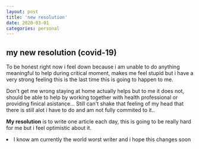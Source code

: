 ```yaml
---
layout: post
title: 'new resolution'
date: 2020-03-01
categories: personal
---
```


## my new resolution (covid-19)

To be honest right now i feel down because i am unable to do anything meaningful to help during critical moment, makes me feel stupid but i have a very strong feeling this is the last time this is going to happen to me.

Don't get me wrong staying at home actually helps but to me it does not, should be able to help by working together with health professional or providing finical asistance... Still can't shake that feeling of my head that there is still alot i have to do and am not fully commited to it..


**My resolution** is to write one article each day, this is going to be really hard for me but i feel optimistic about it.

<div>
	<li>I know am currently the world worst writer and i hope this changes soon</li>
	</div>




